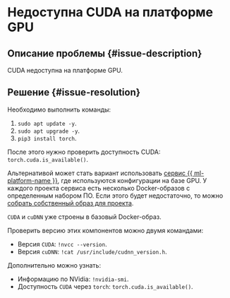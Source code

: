 # Недоступна CUDA на платформе GPU


## Описание проблемы {#issue-description}

CUDA недоступна на платформе GPU.

## Решение {#issue-resolution}

Необходимо выполнить команды:

1. `sudo apt update -y`.
1. `sudo apt upgrade -y`.
1. `pip3 install torch`.

После этого нужно проверить доступность CUDA: `torch.cuda.is_available()`.

Альтернативой может стать вариант использовать [сервис {{ ml-platform-name }}](../../../datasphere/concepts/configurations.md), где используются конфигурации на базе GPU. У каждого проекта сервиса есть несколько Docker-образов с определенным набором ПО. Если этого будет недостаточно, то можно [собрать собственный образ для проекта](https://cloud.yandex.ru/ru/docs/datasphere/operations/user-images).

`CUDA` и `cuDNN` уже строены в базовый Docker-образ. 

Проверить версию этих компонентов можно двумя командами:
- Версия `CUDA`: `!nvcc --version`.
- Версия `cuDNN`: `!cat /usr/include/cudnn_version.h`.

Дополнительно можно узнать:
- Информацию по NVidia: `!nvidia-smi`.
- Доступность `CUDA` через `torch`: `torch.cuda.is_available()`.
